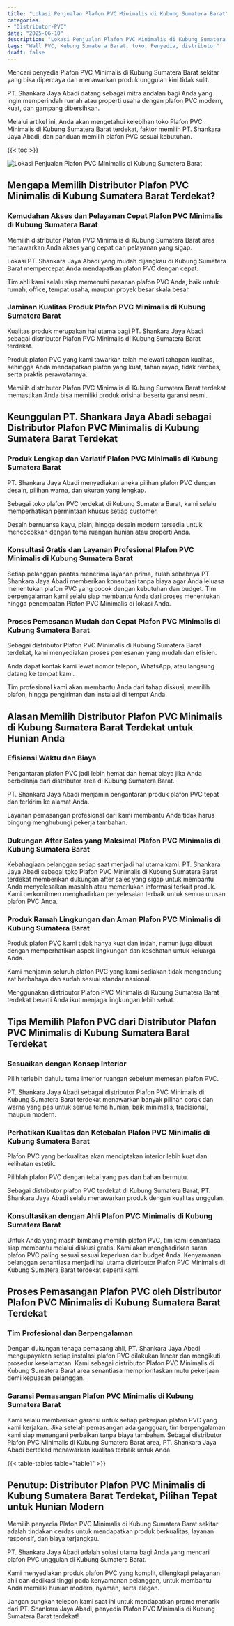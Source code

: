 ```yaml
---
title: "Lokasi Penjualan Plafon PVC Minimalis di Kubung Sumatera Barat"
categories: 
- "Distributor-PVC"
date: "2025-06-10"
description: "Lokasi Penjualan Plafon PVC Minimalis di Kubung Sumatera Barat bagi tempat tinggal, perkantoran, dan gerai. Produk unggulan, beragam motif, variasi warna modern, beserta servis instalasi oleh tenaga ahli ahli serta jaminan resmi!|Servis distribusi Plafon PVC Minimalis di Kubung Sumatera Barat bagi keperluan hunian, kantor, maupun gerai, dengan panel berkualitas dan instalasi oleh tenaga ahli berpengalaman serta jaminan resmi.|Alternatif Plafon PVC Minimalis di Kubung Sumatera Barat yang terbukti untuk tempat tinggal, kantor, dan ritel, dengan produk unggulan dan pemasangan ditangani oleh teknisi ahli serta kepastian resmi.|Distribusi Plafon PVC Minimalis di Kubung Sumatera Barat untuk rumah, kantor, serta toko, dengan panel terbaik dan instalasi dikerjakan oleh tenaga ahli berpengalaman, lengkap dengan kepastian resmi.}"
tags: "Wall PVC, Kubung Sumatera Barat, toko, Penyedia, distributor"
draft: false
---
```


Mencari penyedia Plafon PVC Minimalis di Kubung Sumatera Barat sekitar yang bisa dipercaya dan menawarkan produk unggulan kini tidak sulit.

PT. Shankara Jaya Abadi datang sebagai mitra andalan bagi Anda yang ingin memperindah rumah atau properti usaha dengan plafon PVC modern, kuat, dan gampang dibersihkan.

Melalui artikel ini, Anda akan mengetahui kelebihan toko Plafon PVC Minimalis di Kubung Sumatera Barat terdekat, faktor memilih PT. Shankara Jaya Abadi, dan panduan memilih plafon PVC sesuai kebutuhan.

{{< toc >}}

![Lokasi Penjualan Plafon PVC Minimalis di Kubung Sumatera Barat](/images/Distributor-PVC/Lokasi-Penjualan-Plafon-PVC-Minimalis-di-Kubung-Sumatera-Barat.png)


## Mengapa Memilih Distributor Plafon PVC Minimalis di Kubung Sumatera Barat Terdekat?

### Kemudahan Akses dan Pelayanan Cepat Plafon PVC Minimalis di Kubung Sumatera Barat

Memilih distributor Plafon PVC Minimalis di Kubung Sumatera Barat area menawarkan Anda akses yang cepat dan pelayanan yang sigap.

Lokasi PT. Shankara Jaya Abadi yang mudah dijangkau di Kubung Sumatera Barat mempercepat Anda mendapatkan plafon PVC dengan cepat.

Tim ahli kami selalu siap memenuhi pesanan plafon PVC Anda, baik untuk rumah, office, tempat usaha, maupun proyek besar skala besar.

### Jaminan Kualitas Produk Plafon PVC Minimalis di Kubung Sumatera Barat

Kualitas produk merupakan hal utama bagi PT. Shankara Jaya Abadi sebagai distributor Plafon PVC Minimalis di Kubung Sumatera Barat terdekat.

Produk plafon PVC yang kami tawarkan telah melewati tahapan kualitas, sehingga Anda mendapatkan plafon yang kuat, tahan rayap, tidak rembes, serta praktis perawatannya.

Memilih distributor Plafon PVC Minimalis di Kubung Sumatera Barat terdekat memastikan Anda bisa memiliki produk orisinal beserta garansi resmi.

## Keunggulan PT. Shankara Jaya Abadi sebagai Distributor Plafon PVC Minimalis di Kubung Sumatera Barat Terdekat

### Produk Lengkap dan Variatif Plafon PVC Minimalis di Kubung Sumatera Barat

PT. Shankara Jaya Abadi menyediakan aneka pilihan plafon PVC dengan desain, pilihan warna, dan ukuran yang lengkap.

Sebagai toko plafon PVC terdekat di Kubung Sumatera Barat, kami selalu memperhatikan permintaan khusus setiap customer.

Desain bernuansa kayu, plain, hingga desain modern tersedia untuk mencocokkan dengan tema ruangan hunian atau properti Anda.

### Konsultasi Gratis dan Layanan Profesional Plafon PVC Minimalis di Kubung Sumatera Barat

Setiap pelanggan pantas menerima layanan prima, itulah sebabnya PT. Shankara Jaya Abadi memberikan konsultasi tanpa biaya agar Anda leluasa menentukan plafon PVC yang cocok dengan kebutuhan dan budget. Tim berpengalaman kami selalu siap membantu Anda dari proses menentukan hingga penempatan Plafon PVC Minimalis di lokasi Anda.

### Proses Pemesanan Mudah dan Cepat Plafon PVC Minimalis di Kubung Sumatera Barat

Sebagai distributor Plafon PVC Minimalis di Kubung Sumatera Barat terdekat, kami menyediakan proses pemesanan yang mudah dan efisien.

Anda dapat kontak kami lewat nomor telepon, WhatsApp, atau langsung datang ke tempat kami.

Tim profesional kami akan membantu Anda dari tahap diskusi, memilih plafon, hingga pengiriman dan instalasi di tempat Anda.

## Alasan Memilih Distributor Plafon PVC Minimalis di Kubung Sumatera Barat Terdekat untuk Hunian Anda

### Efisiensi Waktu dan Biaya

Pengantaran plafon PVC jadi lebih hemat dan hemat biaya jika Anda berbelanja dari distributor area di Kubung Sumatera Barat.

PT. Shankara Jaya Abadi menjamin pengantaran produk plafon PVC tepat dan terkirim ke alamat Anda.

Layanan pemasangan profesional dari kami membantu Anda tidak harus bingung menghubungi pekerja tambahan.

### Dukungan After Sales yang Maksimal Plafon PVC Minimalis di Kubung Sumatera Barat

Kebahagiaan pelanggan setiap saat menjadi hal utama kami. PT. Shankara Jaya Abadi sebagai toko Plafon PVC Minimalis di Kubung Sumatera Barat terdekat memberikan dukungan after sales yang sigap untuk membantu Anda menyelesaikan masalah atau memerlukan informasi terkait produk. Kami berkomitmen menghadirkan penyelesaian terbaik untuk semua urusan plafon PVC Anda.

### Produk Ramah Lingkungan dan Aman Plafon PVC Minimalis di Kubung Sumatera Barat

Produk plafon PVC kami tidak hanya kuat dan indah, namun juga dibuat dengan memperhatikan aspek lingkungan dan kesehatan untuk keluarga Anda.

Kami menjamin seluruh plafon PVC yang kami sediakan tidak mengandung zat berbahaya dan sudah sesuai standar nasional.

Menggunakan distributor Plafon PVC Minimalis di Kubung Sumatera Barat terdekat berarti Anda ikut menjaga lingkungan lebih sehat.

## Tips Memilih Plafon PVC dari Distributor Plafon PVC Minimalis di Kubung Sumatera Barat Terdekat

### Sesuaikan dengan Konsep Interior

Pilih terlebih dahulu tema interior ruangan sebelum memesan plafon PVC.

PT. Shankara Jaya Abadi sebagai distributor Plafon PVC Minimalis di Kubung Sumatera Barat terdekat menawarkan banyak pilihan corak dan warna yang pas untuk semua tema hunian, baik minimalis, tradisional, maupun modern.

### Perhatikan Kualitas dan Ketebalan Plafon PVC Minimalis di Kubung Sumatera Barat

Plafon PVC yang berkualitas akan menciptakan interior lebih kuat dan kelihatan estetik.

Pilihlah plafon PVC dengan tebal yang pas dan bahan bermutu.

Sebagai distributor plafon PVC terdekat di Kubung Sumatera Barat, PT. Shankara Jaya Abadi selalu menawarkan produk dengan kualitas unggulan.

### Konsultasikan dengan Ahli Plafon PVC Minimalis di Kubung Sumatera Barat

Untuk Anda yang masih bimbang memilih plafon PVC, tim kami senantiasa siap membantu melalui diskusi gratis. Kami akan menghadirkan saran plafon PVC paling sesuai sesuai keperluan dan budget Anda. Kenyamanan pelanggan senantiasa menjadi hal utama distributor Plafon PVC Minimalis di Kubung Sumatera Barat terdekat seperti kami.

## Proses Pemasangan Plafon PVC oleh Distributor Plafon PVC Minimalis di Kubung Sumatera Barat Terdekat

### Tim Profesional dan Berpengalaman

Dengan dukungan tenaga pemasang ahli, PT. Shankara Jaya Abadi mengupayakan setiap instalasi plafon PVC dilakukan lancar dan mengikuti prosedur keselamatan. Kami sebagai distributor Plafon PVC Minimalis di Kubung Sumatera Barat area senantiasa memprioritaskan mutu pekerjaan demi kepuasan pelanggan.

### Garansi Pemasangan Plafon PVC Minimalis di Kubung Sumatera Barat

Kami selalu memberikan garansi untuk setiap pekerjaan plafon PVC yang kami kerjakan. Jika setelah pemasangan ada gangguan, tim berpengalaman kami siap menangani perbaikan tanpa biaya tambahan. Sebagai distributor Plafon PVC Minimalis di Kubung Sumatera Barat area, PT. Shankara Jaya Abadi bertekad menawarkan kualitas terbaik untuk Anda.

{{< table-tables table="table1" >}}

## Penutup: Distributor Plafon PVC Minimalis di Kubung Sumatera Barat Terdekat, Pilihan Tepat untuk Hunian Modern

Memilih penyedia Plafon PVC Minimalis di Kubung Sumatera Barat sekitar adalah tindakan cerdas untuk mendapatkan produk berkualitas, layanan responsif, dan biaya terjangkau.

PT. Shankara Jaya Abadi adalah solusi utama bagi Anda yang mencari plafon PVC unggulan di Kubung Sumatera Barat.

Kami menyediakan produk plafon PVC yang komplit, dilengkapi pelayanan ahli dan dedikasi tinggi pada kenyamanan pelanggan, untuk membantu Anda memiliki hunian modern, nyaman, serta elegan.

Jangan sungkan telepon kami saat ini untuk mendapatkan promo menarik dari PT. Shankara Jaya Abadi, penyedia Plafon PVC Minimalis di Kubung Sumatera Barat terdekat!